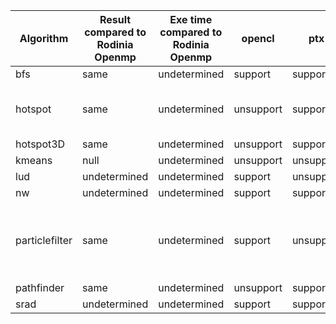
| Algorithm  | Result compared to Rodinia Openmp | Exe time compared to Rodinia Openmp | opencl | ptx | spirv | remark |
| ------------- | ------------- | ------------- | ------------- | ------------- | ------------- | ------------- |
| bfs | same  | undetermined | support | support | undetermined | null
| hotspot | same  | undetermined | unsupport | support | undetermined | bail out with opencl-backend
| hotspot3D | same  | undetermined | unsupport | support | undetermined | null
| kmeans | null  | undetermined | unsupport | unsupport | undetermined | [bug](https://github.com/beehive-lab/TornadoVM/issues/331)
| lud | undetermined  | undetermined | support | unsupport | undetermined | null
| nw | undetermined  | undetermined | support | support | undetermined | null
| particlefilter | same  | undetermined | support | unsupport | undetermined | results are all Nah with ptx-backend
| pathfinder | same  | undetermined | unsupport | support | undetermined | null
| srad | undetermined  | undetermined | support | support | undetermined | null





